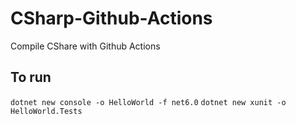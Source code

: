 # CSharp-Github-Actions
Compile CShare with Github Actions

## To run

`dotnet new console -o HelloWorld -f net6.0`
`dotnet new xunit -o HelloWorld.Tests`